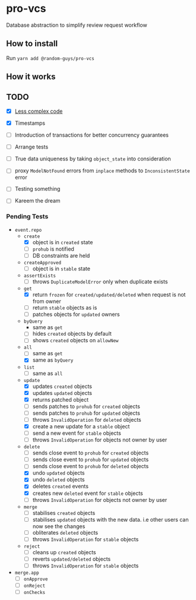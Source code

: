 # pro-vcs

Database abstraction to simplify review request workflow

## How to install

Run `yarn add @random-guys/pro-vcs`

## How it works

## TODO

- [x] [Less complex code](https://dave.cheney.net/2019/07/09/clear-is-better-than-clever)
- [x] Timestamps
- [ ] Introduction of transactions for better concurrency guarantees
- [ ] Arrange tests
- [ ] True data uniqueness by taking `object_state` into consideration
- [ ] proxy `ModelNotFound` errors from `inplace` methods to `InconsistentState` error
- [ ] Testing something

- [ ] Kareem the dream

### Pending Tests

- `event.repo`
  - `create`
    - [x] object is in `created` state
    - [ ] `prohub` is notified
    - [ ] DB constraints are held
  - `createApproved`
    - [ ] object is in `stable` state
  - `assertExists`
    - [ ] throws `DuplicateModelError` only when duplicate exists
  - `get`
    - [x] return `frozen` for `created/updated/deleted` when request is not from owner
    - [ ] return `stable` objects as is
    - [ ] patches objects for `updated` owners
  - `byQuery`
    - same as `get`
    - [ ] hides `created` objects by default
    - [ ] shows `created` objects on `allowNew`
  - `all`
    - [ ] same as `get`
    - [x] same as `byQuery`
  - `list`
    - [ ] same as `all`
  - `update`
    - [x] updates `created` objects
    - [x] updates `updated` objects
    - [x] returns patched object
    - [ ] sends patches to `prohub` for `created` objects
    - [ ] sends patches to `prohub` for `updated` objects
    - [ ] throws `InvalidOperation` for `deleted` objects
    - [x] create a new update for a `stable` object
    - [ ] send a new event for `stable` objects
    - [ ] throws `InvalidOperation` for objects not owner by user
  - `delete`
    - [ ] sends close event to `prohub` for `created` objects
    - [ ] sends close event to `prohub` for `updated` objects
    - [ ] sends close event to `prohub` for `deleted` objects
    - [x] undo `updated` objects
    - [x] undo `deleted` objects
    - [x] deletes `created` events
    - [x] creates new `deleted` event for `stable` objects
    - [ ] throws `InvalidOperation` for objects not owner by user
  - `merge`
    - [ ] stabilises `created` objects
    - [ ] stabilises `updated` objects with the new data. i.e other users can now see the changes
    - [ ] obliterates `deleted` objects
    - [ ] throws `InvalidOperation` for `stable` objects
  - `reject`
    - [ ] cleans up `created` objects
    - [ ] reverts `updated/deleted` objects
    - [ ] throws `InvalidOperation` for `stable` objects
- `merge.app`
  - [ ] `onApprove`
  - [ ] `onReject`
  - [ ] `onChecks`
